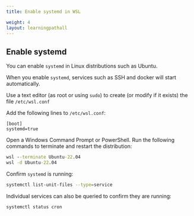 ```yaml
---
title: Enable systemd in WSL

weight: 4
layout: learningpathall
---
```


## Enable systemd 

You can enable `systemd` in Linux distributions such as Ubuntu. 

When you enable `systemd`, services such as SSH and docker will start automatically.

Use a text editor (as root or using `sudo`) to create (or modify if it exists) the file `/etc/wsl.conf`

Add the following lines to `/etc/wsl.conf`: 

```console
[boot]
systemd=true
```

Open a Windows Command Prompt or PowerShell. Run the following commands to terminate and restart the distribution:

```cmd
wsl --terminate Ubuntu-22.04
wsl -d Ubuntu-22.04
```

Confirm `systemd` is running:

```bash
systemctl list-unit-files --type=service
```

Individual services can also be queried to confirm they are running:

```bash
systemctl status cron
```
